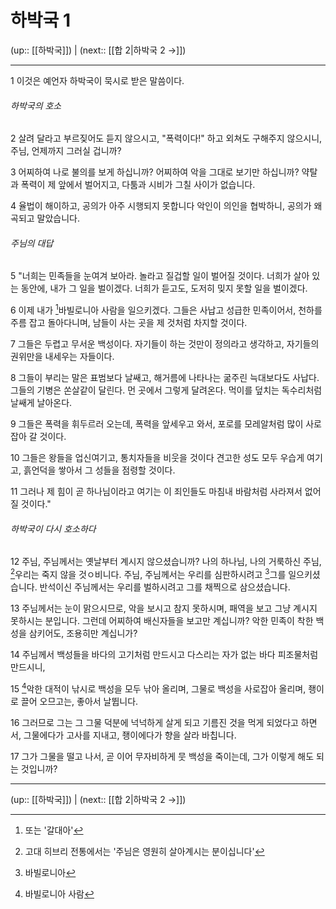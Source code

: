 # 하박국 1

(up:: [[하박국]]) | (next:: [[합 2|하박국 2 →]])

***


1 
이것은 예언자 하박국이 묵시로 받은 말씀이다.


###### 하박국의 호소
2 
살려 달라고 부르짖어도 듣지 않으시고, "폭력이다!" 하고 외쳐도 구해주지 않으시니, 주님, 언제까지 그러실 겁니까?


3 
어찌하여 나로 불의를 보게 하십니까? 어찌하여 악을 그대로 보기만 하십니까? 약탈과 폭력이 제 앞에서 벌어지고, 다툼과 시비가 그칠 사이가 없습니다.


4 
율법이 해이하고, 공의가 아주 시행되지 못합니다 악인이 의인을 협박하니, 공의가 왜곡되고 말았습니다.


###### 주님의 대답
5 
"너희는 민족들을 눈여겨 보아라. 놀라고 질겁할 일이 벌어질 것이다. 너희가 살아 있는 동안에, 내가 그 일을 벌이겠다. 너희가 듣고도, 도저히 밎지 못할 일을 벌이겠다.


6 
이제 내가 [^1]바빌로니아 사람을 일으키겠다. 그들은 사납고 성급한 민족이어서, 천하를 주름 잡고 돌아다니며, 남들이 사는 곳을 제 것처럼 차지할 것이다.


7 
그들은 두렵고 무서운 백성이다. 자기들이 하는 것만이 정의라고 생각하고, 자기들의 권위만을 내세우는 자들이다.


8 
그들이 부리는 말은 표범보다 날쌔고, 해거름에 나타나는 굶주린 늑대보다도 사납다. 그들의 기병은 쏜살같이 달린다. 먼 곳에서 그렇게 달려온다. 먹이를 덮치는 독수리처럼 날쌔게 날아온다.


9 
그들은 폭력을 휘두르러 오는데, 폭력을 앞세우고 와서, 포로를 모레알처럼 많이 사로잡아 갈 것이다.


10 
그들은 왕들을 업신여기고, 통치자들을 비웃을 것이다 견고한 성도 모두 우습게 여기고, 흙언덕을 쌓아서 그 성들을 점령할 것이다.


11 
그러나 제 힘이 곧 하나님이라고 여기는 이 죄인들도 마침내 바람처럼 사라져서 없어질 것이다."


###### 하박국이 다시 호소하다
12 
주님, 주님께서는 옛날부터 계시지 않으셨습니까? 나의 하나님, 나의 거룩하신 주님, [^2]우리는 죽지 않을 것ㅇ비니다. 주님, 주님께서는 우리를 심판하시려고 [^3]그를 일으키셨습니다. 반석이신 주님께서는 우리를 벌하시려고 그를 채찍으로 삼으셨습니다.


13 
주님께서는 눈이 맑으시므로, 악을 보시고 참지 못하시며, 패역을 보고 그냥 계시지 못하시는 분입니다. 그런데 어찌하여 배신자들을 보고만 계십니까? 악한 민족이 착한 백성을 삼키어도, 조용히만 계십니가?


14 
주님께서 백성들을 바다의 고기처럼 만드시고 다스리는 자가 없는 바다 피조물처럼 만드시니,


15 
[^4]악한 대적이 낚시로 백성을 모두 낚아 올리며, 그물로 백성을 사로잡아 올리며, 좽이로 끌어 오므고는, 좋아서 날뜁니다.


16 
그러므로 그는 그 그물 덕분에 넉넉하게 살게 되고 기름진 것을 먹게 되었다고 하면서, 그물에다가 고사를 지내고, 좽이에다가 향을 살라 바칩니다.


17 
그가 그물을 떨고 나서, 곧 이어 무자비하게 뭇 백성을 죽이는데, 그가 이렇게 해도 되는 것입니까?


***

(up:: [[하박국]]) | (next:: [[합 2|하박국 2 →]])

[^1]: 또는 '갈대아'
[^2]: 고대 히브리 전통에서는 '주님은 영원히 살아계시는 분이십니다'
[^3]: 바빌로니아
[^4]: 바빌로니아 사람